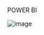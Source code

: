 POWER BI 


![image](https://user-images.githubusercontent.com/96520803/147094612-7b1ab9fb-18c0-4c51-bfac-7639b2838292.png)

